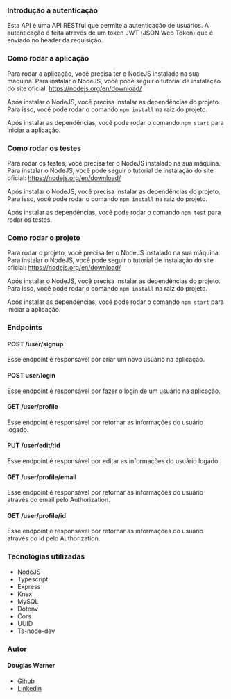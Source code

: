 ### Introdução a autenticação

Esta API é uma API RESTful que permite a autenticação de usuários. A autenticação é feita através de um token JWT (JSON Web Token) que é enviado no header da requisição.

### Como rodar a aplicação

Para rodar a aplicação, você precisa ter o NodeJS instalado na sua máquina. Para instalar o NodeJS, você pode seguir o tutorial de instalação do site oficial: https://nodejs.org/en/download/

Após instalar o NodeJS, você precisa instalar as dependências do projeto. Para isso, você pode rodar o comando `npm install` na raiz do projeto.

Após instalar as dependências, você pode rodar o comando `npm start` para iniciar a aplicação.

### Como rodar os testes

Para rodar os testes, você precisa ter o NodeJS instalado na sua máquina. Para instalar o NodeJS, você pode seguir o tutorial de instalação do site oficial: https://nodejs.org/en/download/

Após instalar o NodeJS, você precisa instalar as dependências do projeto. Para isso, você pode rodar o comando `npm install` na raiz do projeto.

Após instalar as dependências, você pode rodar o comando `npm test` para rodar os testes.

### Como rodar o projeto

Para rodar o projeto, você precisa ter o NodeJS instalado na sua máquina. Para instalar o NodeJS, você pode seguir o tutorial de instalação do site oficial: https://nodejs.org/en/download/

Após instalar o NodeJS, você precisa instalar as dependências do projeto. Para isso, você pode rodar o comando `npm install` na raiz do projeto.

Após instalar as dependências, você pode rodar o comando `npm start` para iniciar a aplicação.

### Endpoints

#### POST /user/signup

Esse endpoint é responsável por criar um novo usuário na aplicação.

#### POST user/login

Esse endpoint é responsável por fazer o login de um usuário na aplicação.

#### GET /user/profile

Esse endpoint é responsável por retornar as informações do usuário logado.

#### PUT /user/edit/:id

Esse endpoint é responsável por editar as informações do usuário logado.

#### GET /user/profile/email

Esse endpoint é responsável por retornar as informações do usuário através do email pelo Authorization.

#### GET /user/profile/id

Esse endpoint é responsável por retornar as informações do usuário através do id pelo Authorization.

### Tecnologias utilizadas

- NodeJS
- Typescript
- Express
- Knex
- MySQL
- Dotenv
- Cors
- UUID
- Ts-node-dev

### Autor

#### Douglas Werner
- [Gihub](https://github.com/DouglasWerner)
- [Linkedin](https://www.linkedin.com/in/douglaswerner10)




